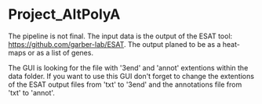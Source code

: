 # Project_AltPolyA

The pipeline is not final. 
The input data is the output of the ESAT tool:  https://github.com/garber-lab/ESAT. 
The output planed to be as a heat-maps or as a list of genes. 

The GUI is looking for the file with '3end' and 'annot' extentions within the data folder.
If you want to use this GUI don't forget to change the extentions of the ESAT output files 
from 'txt' to '3end' and the annotations file from 'txt' to 'annot'.

